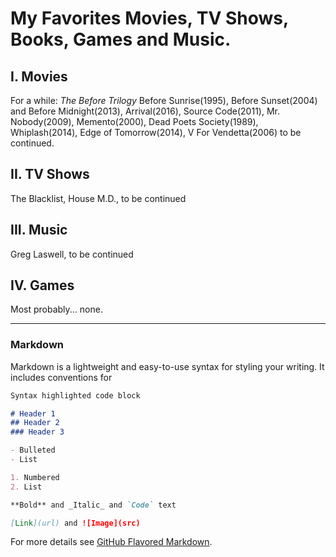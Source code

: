 # My Favorites Movies, TV Shows, Books, Games and Music.

## I. Movies
For a while: *The Before Trilogy* Before Sunrise(1995), Before Sunset(2004) and Before Midnight(2013), Arrival(2016), Source Code(2011), Mr. Nobody(2009), Memento(2000), Dead Poets Society(1989), Whiplash(2014), Edge of Tomorrow(2014), V For Vendetta(2006) to be continued.

## II. TV Shows
The Blacklist, House M.D., to be continued

## III. Music
Greg Laswell, to be continued

## IV. Games
Most probably... none.
































_____________________________________________________________________________________________
### Markdown

Markdown is a lightweight and easy-to-use syntax for styling your writing. It includes conventions for

```markdown
Syntax highlighted code block

# Header 1
## Header 2
### Header 3

- Bulleted
- List

1. Numbered
2. List

**Bold** and _Italic_ and `Code` text

[Link](url) and ![Image](src)
```

For more details see [GitHub Flavored Markdown](https://guides.github.com/features/mastering-markdown/).

